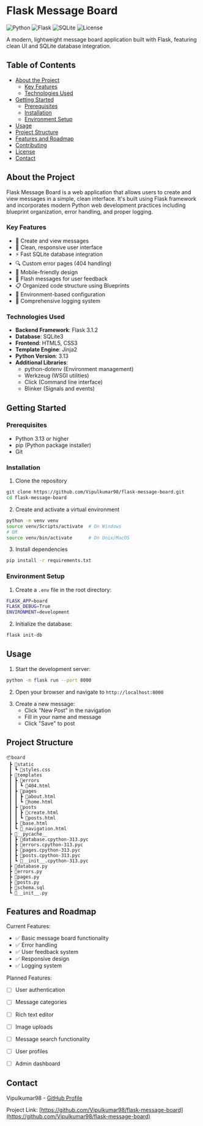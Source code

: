 # Flask Message Board

![Python](https://img.shields.io/badge/Python-3.13-blue.svg)
![Flask](https://img.shields.io/badge/Flask-3.1.2-lightgrey.svg)
![SQLite](https://img.shields.io/badge/SQLite-3-green.svg)
![License](https://img.shields.io/badge/License-MIT-yellow.svg)

A modern, lightweight message board application built with Flask, featuring clean UI and SQLite database integration.

## Table of Contents
- [About the Project](#about-the-project)
  - [Key Features](#key-features)
  - [Technologies Used](#technologies-used)
- [Getting Started](#getting-started)
  - [Prerequisites](#prerequisites)
  - [Installation](#installation)
  - [Environment Setup](#environment-setup)
- [Usage](#usage)
- [Project Structure](#project-structure)
- [Features and Roadmap](#features-and-roadmap)
- [Contributing](#contributing)
- [License](#license)
- [Contact](#contact)

## About the Project

Flask Message Board is a web application that allows users to create and view messages in a simple, clean interface. It's built using Flask framework and incorporates modern Python web development practices including blueprint organization, error handling, and proper logging.

### Key Features

- 📝 Create and view messages
- 🎨 Clean, responsive user interface
- ⚡ Fast SQLite database integration
- 🔍 Custom error pages (404 handling)
- 📱 Mobile-friendly design
- 📢 Flash messages for user feedback
- 📋 Organized code structure using Blueprints
- 🔄 Environment-based configuration
- 📝 Comprehensive logging system

### Technologies Used

- **Backend Framework**: Flask 3.1.2
- **Database**: SQLite3
- **Frontend**: HTML5, CSS3
- **Template Engine**: Jinja2
- **Python Version**: 3.13
- **Additional Libraries**:
  - python-dotenv (Environment management)
  - Werkzeug (WSGI utilities)
  - Click (Command line interface)
  - Blinker (Signals and events)

## Getting Started

### Prerequisites

- Python 3.13 or higher
- pip (Python package installer)
- Git

### Installation

1. Clone the repository
```bash
git clone https://github.com/Vipulkumar98/flask-message-board.git
cd flask-message-board
```

2. Create and activate a virtual environment
```bash
python -m venv venv
source venv/Scripts/activate  # On Windows
# OR
source venv/bin/activate      # On Unix/MacOS
```

3. Install dependencies
```bash
pip install -r requirements.txt
```

### Environment Setup

1. Create a `.env` file in the root directory:
```bash
FLASK_APP=board
FLASK_DEBUG=True
ENVIRONMENT=development
```

2. Initialize the database:
```bash
flask init-db
```

## Usage

1. Start the development server:
```bash
python -m flask run --port 8000
```

2. Open your browser and navigate to `http://localhost:8000`

<!-- Add a screenshot of the home page here -->

3. Create a new message:
   - Click "New Post" in the navigation
   - Fill in your name and message
   - Click "Save" to post

## Project Structure

```
📦board
 ┣ 📂static
 ┃ ┗ 📜styles.css
 ┣ 📂templates
 ┃ ┣ 📂errors
 ┃ ┃ ┗ 📜404.html
 ┃ ┣ 📂pages
 ┃ ┃ ┣ 📜about.html
 ┃ ┃ ┗ 📜home.html
 ┃ ┣ 📂posts
 ┃ ┃ ┣ 📜create.html
 ┃ ┃ ┗ 📜posts.html
 ┃ ┣ 📜base.html
 ┃ ┗ 📜_navigation.html
 ┣ 📂__pycache__
 ┃ ┣ 📜database.cpython-313.pyc
 ┃ ┣ 📜errors.cpython-313.pyc
 ┃ ┣ 📜pages.cpython-313.pyc
 ┃ ┣ 📜posts.cpython-313.pyc
 ┃ ┗ 📜__init__.cpython-313.pyc
 ┣ 📜database.py
 ┣ 📜errors.py
 ┣ 📜pages.py
 ┣ 📜posts.py
 ┣ 📜schema.sql
 ┗ 📜__init__.py
```

## Features and Roadmap

Current Features:
- ✅ Basic message board functionality
- ✅ Error handling
- ✅ User feedback system
- ✅ Responsive design
- ✅ Logging system

Planned Features:
- [ ] User authentication
- [ ] Message categories
- [ ] Rich text editor
- [ ] Image uploads
- [ ] Message search functionality
- [ ] User profiles
- [ ] Admin dashboard


## Contact

Vipulkumar98 - [GitHub Profile](https://github.com/Vipulkumar98)

Project Link: [https://github.com/Vipulkumar98/flask-message-board](https://github.com/Vipulkumar98/flask-message-board)